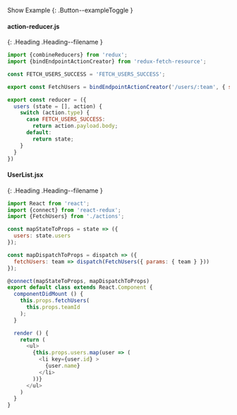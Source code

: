 
Show Example
{: .Button--exampleToggle }

<div markdown="1" >

#### action-reducer.js
{: .Heading .Heading--filename }
~~~ javascript
import {combineReducers} from 'redux';
import {bindEndpointActionCreator} from 'redux-fetch-resource';

const FETCH_USERS_SUCCESS = 'FETCH_USERS_SUCCESS';

export const FetchUsers = bindEndpointActionCreator('/users/:team', { successType: FETCH_USERS_SUCCESS });

export const reducer = ({
  users (state = [], action) {
    switch (action.type) {
      case FETCH_USERS_SUCCESS:
        return action.payload.body;
      default:
        return state;
    }
  }
})
~~~

#### UserList.jsx
{: .Heading .Heading--filename }

~~~ javascript
import React from 'react';
import {connect} from 'react-redux';
import {FetchUsers} from './actions';

const mapStateToProps = state => ({
  users: state.users
});

const mapDispatchToProps = dispatch => ({
  fetchUsers: team => dispatch(FetchUsers({ params: { team } }))
});

@connect(mapStateToProps, mapDispatchToProps)
export default class extends React.Component {
  componentDidMount () {
    this.props.fetchUsers(
      this.props.teamId
    );
  }

  render () {
    return (
      <ul>
        {this.props.users.map(user => (
          <li key={user.id} >
            {user.name}
          </li>
        ))}
      </ul>
    )
  }
}
~~~

</div>
